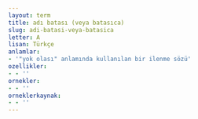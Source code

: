 ```yaml
---
layout: term
title: adı batası (veya batasıca)
slug: adi-batasi-veya-batasica
letter: A
lisan: Türkçe
anlamlar:
- '"yok olası" anlamında kullanılan bir ilenme sözü'
ozellikler:
- - ''
ornekler:
- - ''
orneklerkaynak:
- - ''
---
```


